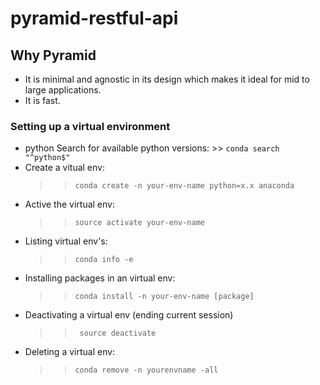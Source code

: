 # pyramid-restful-api

## Why Pyramid
- It is minimal and agnostic in its design which makes it
  ideal for mid to large applications.
- It is fast.

### Setting up a virtual environment 
- python Search for available python versions: 
        >> ```conda search "^python$" ```
- Create a vitual env:
    >> ```conda create -n your-env-name python=x.x anaconda```
- Active the virtual env:
    >> ```source activate your-env-name```
- Listing virtual env's:
    >> ```conda info -e```
- Installing packages in an virtual env:
    >> ```conda install -n your-env-name [package]``` 
- Deactivating a virtual env (ending current session)
    >> ``` source deactivate```
- Deleting a virtual env:
    >> ```conda remove -n yourenvname -all```
